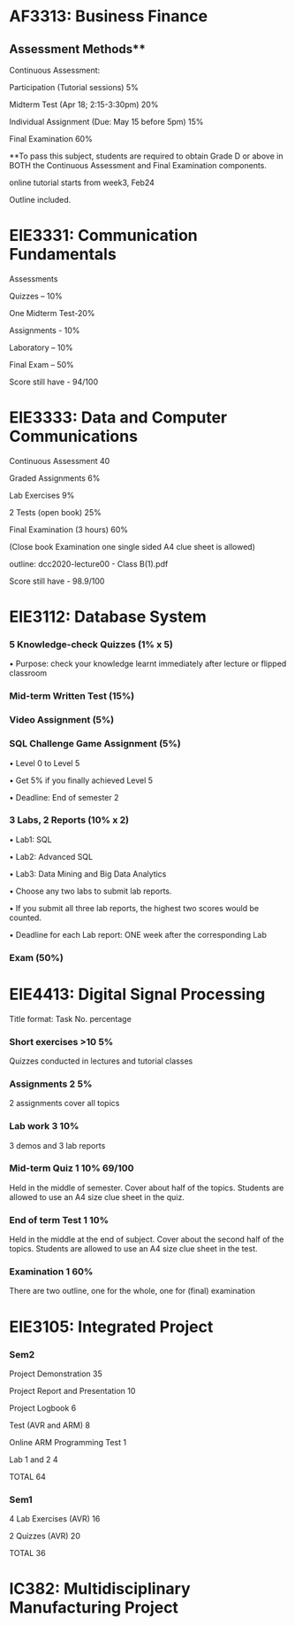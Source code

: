 # AF3313: Business Finance

## Assessment Methods**

Continuous Assessment:

  Participation (Tutorial sessions) 5%
  
  Midterm Test (Apr 18; 2:15-3:30pm) 20%
  
  Individual Assignment (Due: May 15 before 5pm) 15%
  
Final Examination 60%

**To pass this subject, students are required to obtain Grade D or above in BOTH the
Continuous Assessment and Final Examination components. 

online tutorial starts from week3, Feb24

Outline included.

# EIE3331: Communication Fundamentals

Assessments

Quizzes – 10%

One Midterm Test-20%

Assignments - 10% 

Laboratory – 10% 

Final Exam – 50%

Score still have - 94/100

# EIE3333: Data and Computer Communications

Continuous Assessment 40

Graded Assignments 6%

Lab Exercises 9%

2 Tests (open book) 25%

Final Examination (3 hours) 60%

(Close book Examination one single sided A4
clue sheet is allowed)

outline: dcc2020-lecture00 - Class B(1).pdf

Score still have - 98.9/100

# EIE3112: Database System

### 5 Knowledge-check Quizzes (1% x 5)

• Purpose: check your knowledge learnt immediately after lecture or flipped classroom

### Mid-term Written Test (15%)

### Video Assignment (5%)

### SQL Challenge Game Assignment (5%)

• Level 0 to Level 5

• Get 5% if you finally achieved Level 5

• Deadline: End of semester 2

### 3 Labs, 2 Reports (10% x 2)

• Lab1: SQL

• Lab2: Advanced SQL

• Lab3: Data Mining and Big Data Analytics

• Choose any two labs to submit lab reports.

• If you submit all three lab reports, the highest two scores would be counted.

• Deadline for each Lab report: ONE week after the corresponding Lab

### Exam (50%)

# EIE4413: Digital Signal Processing

Title format: Task No. percentage

### Short exercises >10 5%

Quizzes conducted in lectures and tutorial classes

### Assignments 2 5%

2 assignments cover all topics

### Lab work 3 10%

3 demos and 3 lab reports

### Mid-term Quiz 1 10% 69/100

Held in the middle of semester. Cover about half of the topics. Students are allowed to use an A4 size clue sheet in the quiz.

### End of term Test 1 10%

Held in the middle at the end of subject. Cover about the second half of the topics. Students are allowed to use an A4 size clue sheet in the test.

### Examination 1 60%

There are two outline, one for the whole, one for (final) examination

# EIE3105: Integrated Project

### Sem2

Project Demonstration 35

Project Report and Presentation 10

Project Logbook 6

Test (AVR and ARM) 8

Online ARM Programming Test 1

Lab 1 and 2 4

TOTAL 64

### Sem1

4 Lab Exercises (AVR) 16

2 Quizzes (AVR) 20

TOTAL 36

# IC382: Multidisciplinary Manufacturing Project
